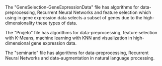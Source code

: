The "GeneSelection-GeneExpressionData" file has algorithms for data-preprocessing, Recurrent Neural Networks and feature selection which using in gene expression data selects a subset of genes due to the high-dimensionality these types of data.

The "Projeto" file has algorithms for data-preprocessing, feature selection with K-Means, machine learning with KNN and visualization in high-dimensional gene expression data.

The "seminario" file has algorithms for data-preprocessing, Recurrent Neural Networks and data-augmentation in natural language processing.
